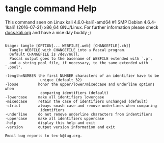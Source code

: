 # tangle command Help
 
 This command seen on Linux kali 4.6.0-kali1-amd64 #1 SMP Debian 4.6.4-1kali1 (2016-07-21) x86_64 GNU/Linux. For further information please check [docs.kali.org](docs.kali.org) and have a nice day buddy ;) 

~~~

Usage: tangle [OPTION]... WEBFILE[.web] [CHANGEFILE[.ch]]
  Tangle WEBFILE with CHANGEFILE into a Pascal program.
  Default CHANGEFILE is /dev/null;
  Pascal output goes to the basename of WEBFILE extended with `.p',
  and a string pool file, if necessary, to the same extended with `.pool'.

-length=NUMBER the first NUMBER characters of an identifier have to be
                unique (default 32)
-loose         honor the upper/lower/mixedcase and underline options when
                comparing identifiers (default)
-lowercase     make all identifiers lowercase
-mixedcase     retain the case of identifiers unchanged (default)
-strict        always smash case and remove underlines when comparing
                identifiers
-underline     do not remove underline characters from indentifiers
-uppercase     make all identifiers uppercase
-help          display this help and exit
-version       output version information and exit

Email bug reports to tex-k@tug.org.

~~~
